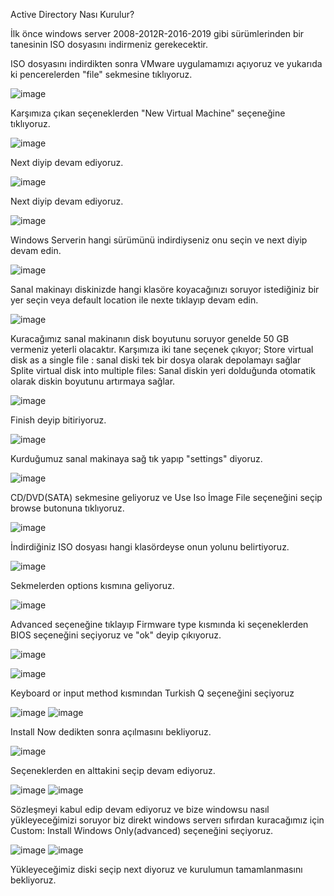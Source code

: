 Active Directory Nası Kurulur?

İlk önce windows server 2008-2012R-2016-2019 gibi sürümlerinden bir tanesinin ISO dosyasını indirmeniz gerekecektir.

ISO dosyasını indirdikten sonra VMware uygulamamızı açıyoruz ve yukarıda ki pencerelerden "file" sekmesine tıklıyoruz.


![image](https://github.com/ugurcomptech/active-directory/assets/133202238/47d4cbfd-47e2-44b7-801b-1296577374d9)

Karşımıza çıkan seçeneklerden "New Virtual Machine" seçeneğine tıklıyoruz.

![image](https://github.com/ugurcomptech/active-directory/assets/133202238/eca2e6aa-fee4-4cb1-a6fb-8346c9029924)

Next diyip devam ediyoruz.

![image](https://github.com/ugurcomptech/active-directory/assets/133202238/dc853958-185f-47cb-8e7f-09054ea3586f)


Next diyip devam ediyoruz.


![image](https://github.com/ugurcomptech/active-directory/assets/133202238/c5b6dc2c-4e14-4220-82a7-acd5f6b28e54)


Windows Serverin hangi sürümünü indirdiyseniz onu seçin ve next diyip devam edin.


![image](https://github.com/ugurcomptech/active-directory/assets/133202238/c854fe79-0433-4e32-a828-871c35692838)


Sanal makinayı diskinizde hangi klasöre koyacağınızı soruyor istediğiniz bir yer seçin veya default location ile nexte tıklayıp devam edin.


![image](https://github.com/ugurcomptech/active-directory/assets/133202238/a5d29ab8-481f-41c2-9cc2-980de3800f05)

Kuracağımız sanal makinanın disk boyutunu soruyor genelde 50 GB vermeniz yeterli olacaktır. Karşımıza iki tane seçenek çıkıyor; 
Store virtual disk as a single file : sanal diski tek bir dosya olarak depolamayı sağlar
Splite virtual disk into multiple files: Sanal diskin yeri dolduğunda otomatik olarak diskin boyutunu artırmaya sağlar.


![image](https://github.com/ugurcomptech/active-directory/assets/133202238/af9dc271-295e-4c47-b629-0a13a2959b2e)

Finish deyip bitiriyoruz.



![image](https://github.com/ugurcomptech/active-directory/assets/133202238/cdb2e14e-fe52-4268-8353-38b8f0c24749)


Kurduğumuz sanal makinaya sağ tık yapıp "settings" diyoruz.


![image](https://github.com/ugurcomptech/active-directory/assets/133202238/1c576eef-e27a-4b47-9a83-bf3cf470fac9)

CD/DVD(SATA) sekmesine geliyoruz ve Use Iso İmage File seçeneğini seçip browse butonuna tıklıyoruz.


![image](https://github.com/ugurcomptech/active-directory/assets/133202238/cb777501-d0c9-491a-a40c-66820cf4c122)

İndirdiğiniz ISO dosyası hangi klasördeyse onun yolunu belirtiyoruz.






![image](https://github.com/ugurcomptech/active-directory/assets/133202238/3d2b3699-3fae-4ffa-af83-cd6cb6025707)

Sekmelerden options kısmına geliyoruz.

![image](https://github.com/ugurcomptech/active-directory/assets/133202238/09c60e85-4a0f-4756-90ba-41bb3951ae37)

Advanced seçeneğine tıklayıp Firmware type kısmında ki seçeneklerden BIOS seçeneğini seçiyoruz ve "ok" deyip çıkıyoruz.


![image](https://github.com/ugurcomptech/active-directory/assets/133202238/896245c5-25bd-417f-a96e-af973473f605)

![image](https://github.com/ugurcomptech/active-directory/assets/133202238/222990ce-82e7-4568-9deb-45cc84c7ad6c)

Keyboard or input method kısmından Turkish Q  seçeneğini seçiyoruz

![image](https://github.com/ugurcomptech/active-directory/assets/133202238/bb9d9528-cdfc-4b21-a201-85a68d728eff)
![image](https://github.com/ugurcomptech/active-directory/assets/133202238/e05f54fb-3be2-4ec4-a229-015bbdfd7787)

Install Now dedikten sonra açılmasını bekliyoruz.


![image](https://github.com/ugurcomptech/active-directory/assets/133202238/198a564d-eb2b-474a-9a34-d64383dde28c)



Seçeneklerden en alttakini seçip devam ediyoruz.



![image](https://github.com/ugurcomptech/active-directory/assets/133202238/21ad0d57-dec4-4459-822f-ec36ca2d77a6)
![image](https://github.com/ugurcomptech/active-directory/assets/133202238/c8310fdb-9e4d-4038-b92e-9b3888eea110)


Sözleşmeyi kabul edip devam ediyoruz ve bize windowsu nasıl yükleyeceğimizi soruyor biz direkt windows serverı sıfırdan kuracağımız için Custom: Install Windows Only(advanced) seçeneğini seçiyoruz.




![image](https://github.com/ugurcomptech/active-directory/assets/133202238/7a207863-6c59-441d-b0ae-91bbebdd023f)
![image](https://github.com/ugurcomptech/active-directory/assets/133202238/85d8fc9b-38c2-4bc6-ae84-04d7cc75feb1)


Yükleyeceğimiz diski seçip next diyoruz ve kurulumun tamamlanmasını bekliyoruz.




